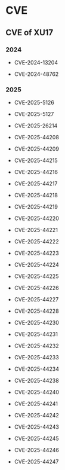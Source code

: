 # CVE
## CVE of XU17

### 2024

- CVE-2024-13204  

- CVE-2024-48762  

### 2025

- CVE-2025-5126  
- CVE-2025-5127  

- CVE-2025-26214  
- CVE-2025-44208  
- CVE-2025-44209  
- CVE-2025-44215  
- CVE-2025-44216  
- CVE-2025-44217  
- CVE-2025-44218  
- CVE-2025-44219  
- CVE-2025-44220  
- CVE-2025-44221  
- CVE-2025-44222  
- CVE-2025-44223  
- CVE-2025-44224  
- CVE-2025-44225  
- CVE-2025-44226  
- CVE-2025-44227  
- CVE-2025-44228  
- CVE-2025-44230  
- CVE-2025-44231  
- CVE-2025-44232  
- CVE-2025-44233  
- CVE-2025-44234  
- CVE-2025-44238  
- CVE-2025-44240  
- CVE-2025-44241  
- CVE-2025-44242  
- CVE-2025-44243  
- CVE-2025-44245  
- CVE-2025-44246  
- CVE-2025-44247
